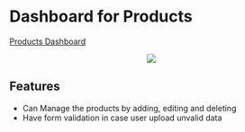# Dashboard for Products

<a href="https://r05323045.github.io/js-practice/">Products Dashboard</a>

<p align="center">
  <img src="image/demo.gif" />
</p>

## Features
- Can Manage the products by adding, editing and deleting
- Have form validation in case user upload unvalid data
